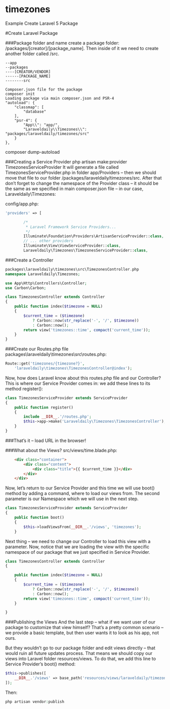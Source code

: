 # timezones
Example Create Laravel 5 Package

#Create Laravel Package

###Package folder and name
create a package folder: /packages/[creator]/[package_name]. Then inside of it we need to create another folder called /src.

```
--app
--packages
----[CREATOR/VENDOR]
------[PACKAGE_NAME]
--------src
            
Composer.json file for the package
composer init
Loading package via main composer.json and PSR-4
"autoload": {
    "classmap": [
        "database"
    ],
    "psr-4": {
        "App\\": "app/",
        "Laraveldaily\\Timezones\\": "packages/laraveldaily/timezones/src"
    }
},
```

composer dump-autoload
            
###Creating a Service Provider
php artisan make:provider TimezonesServiceProvider
It will generate a file called TimezonesServiceProvider.php in folder app/Providers – then we should move that file to our folder /packages/laraveldaily/timezones/src. After that don’t forget to change the namespace of the Provider class – it should be the same as we specified in main composer.json file – in our case, Laraveldaily\Timezones:

config/app.php:

```php
'providers' => [

        /*
         * Laravel Framework Service Providers...
         */
        Illuminate\Foundation\Providers\ArtisanServiceProvider::class,
        // ... other providers
        Illuminate\View\ViewServiceProvider::class,
        Laraveldaily\Timezones\TimezonesServiceProvider::class,
```

###Create a Controller

```php
packages\laraveldaily\timezones\src\TimezonesController.php
namespace Laraveldaily\Timezones;

use App\Http\Controllers\Controller;
use Carbon\Carbon;

class TimezonesController extends Controller
{
    public function index($timezone = NULL)
    {
        $current_time = ($timezone)
            ? Carbon::now(str_replace('-', '/', $timezone))
            : Carbon::now();
        return view('timezones::time', compact('current_time'));
    }
}
```
                
###Create our Routes.php file
packages\laraveldaily\timezones\src\routes.php:

```php
Route::get('timezones/{timezone?}',
    'laraveldaily\timezones\TimezonesController@index');
```

Now, how does Laravel know about this routes.php file and our Controller? This is where our Service Provider comes in: we add these lines to its method register():

```php
class TimezonesServiceProvider extends ServiceProvider
{
    public function register()
    {
        include __DIR__.'/routes.php';
        $this->app->make('Laraveldaily\Timezones\TimezonesController');
    }
}
```
            
###That’s it – load URL in the browser!


###What about the Views?
src/views/time.blade.php:

```html
    <div class="container">
        <div class="content">
            <div class="title">{{ $current_time }}</div>
        </div>
    </div>
```

            
Now, let’s return to our Service Provider and this time we will use boot() method by adding a command, where to load our views from. The second parameter is our Namespace which we will use in the next step.

```php
class TimezonesServiceProvider extends ServiceProvider
{
    public function boot()
    {
        $this->loadViewsFrom(__DIR__.'/views', 'timezones');
    }
```
            
Next thing – we need to change our Controller to load this view with a parameter. Now, notice that we are loading the view with the specific namespace of our package that we just specified in Service Provider.

```php
class TimezonesController extends Controller
{

    public function index($timezone = NULL)
    {
        $current_time = ($timezone)
            ? Carbon::now(str_replace('-', '/', $timezone))
            : Carbon::now();
        return view('timezones::time', compact('current_time'));
    }

}
```
            
###Publishing the Views
And the last step – what if we want user of our package to customize that view himself? That’s a pretty common scenario – we provide a basic template, but then user wants it to look as his app, not ours.

But they wouldn’t go to our package folder and edit views directly – that would ruin all future updates process. That means we should copy our views into Laravel folder resources/views. To do that, we add this line to Service Provider’s boot() method:

```php
$this->publishes([
    __DIR__.'/views' => base_path('resources/views/laraveldaily/timezones'),
]);
```
            
Then:
```php
php artisan vendor:publish
```